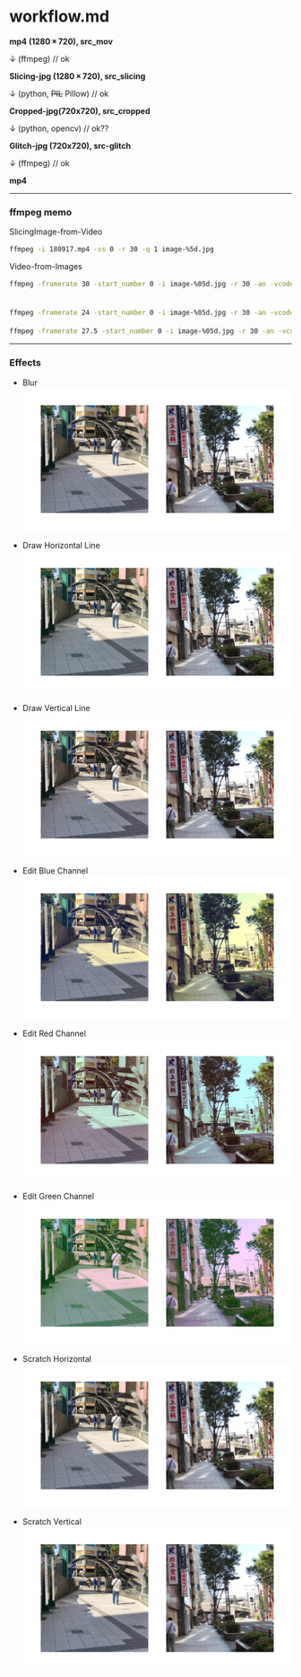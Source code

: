 # workflow.md



**mp4 (1280 × 720), src_mov**  

↓ (ffmpeg) // ok  

**Slicing-jpg (1280 × 720), src_slicing**  

↓ (python, ~~PIL~~ Pillow) // ok  

**Cropped-jpg(720x720), src_cropped**  

↓ (python, opencv) // ok??  

**Glitch-jpg (720x720), src-glitch**  

↓ (ffmpeg) // ok  

**mp4**



---  


### ffmpeg memo  

SlicingImage-from-Video  

```bash
ffmpeg -i 180917.mp4 -ss 0 -r 30 -q 1 image-%5d.jpg

```



Video-from-Images

```bash
ffmpeg -framerate 30 -start_number 0 -i image-%05d.jpg -r 30 -an -vcodec libx264 -pix_fmt yuv420p out1.mp4


ffmpeg -framerate 24 -start_number 0 -i image-%05d.jpg -r 30 -an -vcodec libx264 -pix_fmt yuv420p out1.mp4

ffmpeg -framerate 27.5 -start_number 0 -i image-%05d.jpg -r 30 -an -vcodec libx264 -pix_fmt yuv420p out1.mp4

```


---  

### Effects  

- Blur  
![photo](Effects/Blur.jpg)  

- Draw Horizontal Line  
![photo](Effects/Draw-horizontal-line.jpg)  

- Draw Vertical Line  
![photo](Effects/Draw-vertical-line.jpg)  

- Edit Blue Channel  
![photo](Effects/Edit-Blue-Channel.jpg)  

- Edit Red Channel  
![photo](Effects/Edit-Red-Channel.jpg)  

- Edit Green Channel  
![photo](Effects/Edit-Green-Channel.jpg)  

- Scratch Horizontal  
![photo](Effects/Scratch-horizontal.jpg)  

- Scratch Vertical  
![photo](Effects/Scratch-vertical.jpg)





